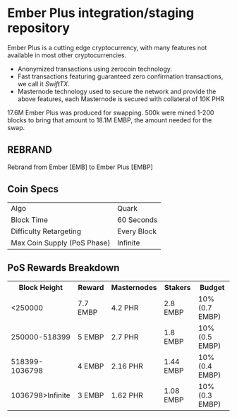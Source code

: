 Ember Plus integration/staging repository
=====================================

Ember Plus is a cutting edge cryptocurrency, with many features not available in most other cryptocurrencies.
- Anonymized transactions using zerocoin technology.
- Fast transactions featuring guaranteed zero confirmation transactions, we call it _SwiftTX_.
- Masternode technology used to secure the network and provide the above features, each Masternode is secured
  with collateral of 10K PHR

17.6M Ember Plus was produced for swapping. 500k were mined 1-200 blocks to bring that amount to 18.1M EMBP, the amount needed for the swap.


## REBRAND ##

Rebrand from Ember [EMB] to Ember Plus [EMBP]

## Coin Specs ##
<table>
<tr><td>Algo</td><td>Quark</td></tr>
<tr><td>Block Time</td><td>60 Seconds</td></tr>
<tr><td>Difficulty Retargeting</td><td>Every Block</td></tr>
<tr><td>Max Coin Supply (PoS Phase)</td><td>Infinite</td></tr>
</table>

## PoS Rewards Breakdown ##

<table>
<th>Block Height</th><th>Reward</th><th>Masternodes</th><th>Stakers</th><th>Budget</th>
<tr><td><250000</td><td>7.7 EMBP</td><td>4.2 PHR</td><td>2.8 EMBP</td><td>10% (0.7 EMBP)</td></tr>
<tr><td>250000-518399</td><td>5 EMBP</td><td>2.7 PHR</td><td>1.8 EMBP</td><td>10% (0.5 EMBP)</td></tr>
<tr><td>518399-1036798</td><td>4 EMBP</td><td>2.16 PHR</td><td>1.44 EMBP</td><td>10% (0.4 EMBP)</td></tr>
<tr><td>1036798>Infinite</td><td>3 EMBP</td><td>1.62 PHR</td><td>1.08 EMBP</td><td>10% (0.3 EMBP)</td></tr>
</table>
